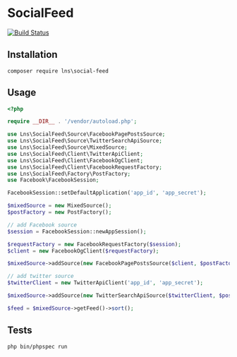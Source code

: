 # SocialFeed

[![Build Status](https://travis-ci.org/LaNetscouade/SocialFeed.svg?branch=master)](https://travis-ci.org/LaNetscouade/SocialFeed)

## Installation

`composer require lns\social-feed`

## Usage

```php
<?php

require __DIR__ . '/vendor/autoload.php';

use Lns\SocialFeed\Source\FacebookPagePostsSource;
use Lns\SocialFeed\Source\TwitterSearchApiSource;
use Lns\SocialFeed\Source\MixedSource;
use Lns\SocialFeed\Client\TwitterApiClient;
use Lns\SocialFeed\Client\FacebookOgClient;
use Lns\SocialFeed\Client\FacebookRequestFactory;
use Lns\SocialFeed\Factory\PostFactory;
use Facebook\FacebookSession;

FacebookSession::setDefaultApplication('app_id', 'app_secret');

$mixedSource = new MixedSource();
$postFactory = new PostFactory();

// add Facebook source
$session = FacebookSession::newAppSession();

$requestFactory = new FacebookRequestFactory($session);
$client = new FacebookOgClient($requestFactory);

$mixedSource->addSource(new FacebookPagePostsSource($client, $postFactory, 'page_id'));

// add twitter source
$twitterClient = new TwitterApiClient('app_id', 'app_secret');

$mixedSource->addSource(new TwitterSearchApiSource($twitterClient, $postFactory, 'lanetscouade'));

$feed = $mixedSource->getFeed()->sort();

```

## Tests

`php bin/phpspec run`

